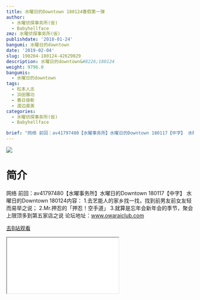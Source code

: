 ```yaml
---
title: 水曜日的Downtown 180124春假第一弹
author:
  - 水曜侦探事务所(仮)
  - Babyhellface
zmz: 水曜侦探事务所(仮)
publishdate: '2018-01-24'
bangumi: 水曜日的downtown
date: '2019-02-04'
slug: 190204-180124-42629029
description: 水曜日的downtown&#8226;180124
weight: 9796.0
bangumis:
  - 水曜日的downtown
tags:
  - 松本人志
  - 浜田雅功
  - 春日俊彰
  - 渡边直美
categories:
  - 水曜侦探事务所(仮)
  - Babyhellface

brief: "网络 前回：av41797480【水曜事务所】水曜日的Downtown 180117【中字】 水曜日的Downtown 180124内容： 1.去艺能人的家乡找一找，找到前男友前女友轻而易举之说； 2.Mr.押忍的「押忍！空手道」 3.就算是忘年会新年会的季节，聚会上限顶多到第五家店之说 论坛地址：www.owaraiclub.com"
---
```

![](https://i.imgur.com/pEEXUha.jpg)
# 简介  
网络
前回：av41797480【水曜事务所】水曜日的Downtown 180117【中字】
水曜日的Downtown 180124内容：
1.去艺能人的家乡找一找，找到前男友前女友轻而易举之说；
2.Mr.押忍的「押忍！空手道」
3.就算是忘年会新年会的季节，聚会上限顶多到第五家店之说
论坛地址：www.owaraiclub.com  

[去B站观看](https://www.bilibili.com/video/av42629029/)
<div class ="resp-container"><iframe class="testiframe" src="//player.bilibili.com/player.html?aid=42629029"", scrolling="no", allowfullscreen="true" > </iframe></div> 

